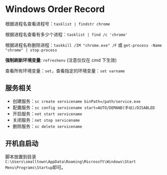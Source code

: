 # Windows Order Record

根据进程名查看进程号：`tasklist | findstr chrome`

根据进程名查看有多少个进程：`tasklist | find /c 'chrome'`

根据进程名称删除进程：`taskkill /IM "chrome.exe" /F` 或 `get-process -Name "chrome" | stop-process`

**强制刷新环境变量**: `refreshenv` (注意仅仅在 cmd 下生效)

查看所有环境变量：`set`，查看指定的环境变量：`set varname`

## 服务相关

- 创建服务：`sc create servicename binPath=/path/service.exe`
- 配置服务：`sc config servicename start=AUTO/DEMAND(手动)/DISABLED`
- 开启服务：`net start servicename`
- 关闭服务：`net stop servicename`
- 删除服务：`sc delete servicename`

## 开机自启动

脚本放置到目录`C:\Users\smalltown\AppData\Roaming\Microsoft\Windows\Start Menu\Programs\Startup`即可。